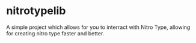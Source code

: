 # nitrotypelib
A simple project which allows for you to interract with Nitro Type, allowing for creating nitro type faster and better.

